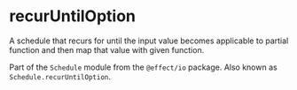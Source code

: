 # recurUntilOption

A schedule that recurs for until the input value becomes applicable to
partial function and then map that value with given function.

Part of the `Schedule` module from the `@effect/io` package. Also known as `Schedule.recurUntilOption`.
